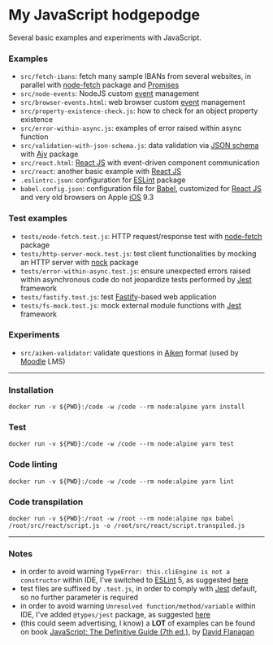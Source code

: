 # My JavaScript hodgepodge


Several basic examples and experiments with JavaScript.


### Examples

 * `src/fetch-ibans`: fetch many sample IBANs from several websites, in parallel with [node-fetch](https://www.npmjs.com/package/node-fetch) package and [Promises](https://developer.mozilla.org/en-US/docs/Web/JavaScript/Reference/Global_Objects/Promise)
 * `src/node-events`: NodeJS custom [event](https://nodejs.org/api/events.html) management
 * `src/browser-events.html`: web browser custom [event](https://developer.mozilla.org/en-US/docs/Web/Guide/Events/Creating_and_triggering_events) management
 * `src/property-existence-check.js`: how to check for an object property existence
 * `src/error-within-async.js`: examples of error raised within async function
 * `src/validation-with-json-schema.js`: data validation via [JSON schema](https://json-schema.org) with [Ajv](https://ajv.js.org) package
 * `src/react.html`: [React JS](https://reactjs.org) with event-driven component communication
 * `src/react`: another basic example with [React JS](https://reactjs.org)
 * `.eslintrc.json`: configuration for [ESLint](https://eslint.org) package
 * `babel.config.json`: configuration file for [Babel](https://babeljs.io), customized for [React JS](https://reactjs.org) and very old browsers on Apple [iOS](https://www.apple.com/ios) 9.3


### Test examples

 * `tests/node-fetch.test.js`: HTTP request/response test with [node-fetch](https://www.npmjs.com/package/node-fetch) package
 * `tests/http-server-mock.test.js`: test client functionalities by mocking an HTTP server with [nock](https://github.com/nock/nock) package
 * `tests/error-within-async.test.js`: ensure unexpected errors raised within asynchronous code do not jeopardize tests performed by [Jest](https://jestjs.io) framework
 * `tests/fastify.test.js`: test [Fastify](https://www.fastify.io)-based web application
 * `tests/fs-mock.test.js`: mock external module functions with [Jest](https://jestjs.io) framework


### Experiments

 * `src/aiken-validator`: validate questions in [Aiken](https://docs.moodle.org/38/en/Aiken_format) format (used by [Moodle](https://docs.moodle.org) LMS)


----


### Installation

    docker run -v ${PWD}:/code -w /code --rm node:alpine yarn install


### Test

    docker run -v ${PWD}:/code -w /code --rm node:alpine yarn test


### Code linting

    docker run -v ${PWD}:/code -w /code --rm node:alpine yarn lint


### Code transpilation

    docker run -v ${PWD}:/root -w /root --rm node:alpine npx babel /root/src/react/script.js -o /root/src/react/script.transpiled.js



----


### Notes

 * in order to avoid warning `TypeError: this.cliEngine is not a constructor` within IDE, I've switched to [ESLint](https://eslint.org) 5, as suggested [here](https://intellij-support.jetbrains.com/hc/en-us/community/posts/360004195120-TypeError-this-cliEngine-is-not-a-constructor)
 * test files are suffixed by `.test.js`, in order to comply with [Jest](https://jestjs.io) default, so no further parameter is required
 * in order to avoid warning `Unresolved function/method/variable` within IDE, I've added `@types/jest` package, as suggested [here](https://intellij-support.jetbrains.com/hc/en-us/community/posts/115000357324-Get-rid-of-Unresolved-function-method-variable-warning-in-Jest-test-files)
 * (this could seem advertising, I know) a **LOT** of examples can be found on book [JavaScript: The Definitive Guide (7th ed.)](https://www.oreilly.com/library/view/javascript-the-definitive/9781491952016), by [David Flanagan](https://davidflanagan.com)
